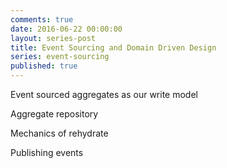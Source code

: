 ```yaml
---
comments: true
date: 2016-06-22 00:00:00
layout: series-post
title: Event Sourcing and Domain Driven Design
series: event-sourcing
published: true
---
```


Event sourced aggregates as our write model

Aggregate repository

Mechanics of rehydrate

Publishing events
